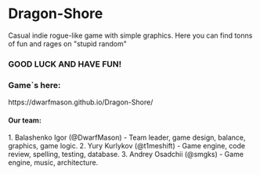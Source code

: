 # Dragon-Shore
Casual indie rogue-like game with simple graphics.
Here you can find tonns of fun and rages on "stupid random"

<h3>GOOD LUCK AND HAVE FUN!</h3>

<h3>Game`s here:</h3> https://dwarfmason.github.io/Dragon-Shore/


<h4>Our team:</h4>
  1. Balashenko Igor (@DwarfMason) - Team leader, game design, balance, graphics, game logic.
  2. Yury Kurlykov (@t1meshift) - Game engine, code review, spelling, testing, database.
  3. Andrey Osadchii (@smgks) - Game engine, music, architecture.
